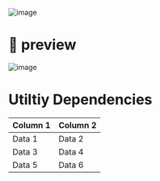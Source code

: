 ![image](https://github.com/user-attachments/assets/fe6d873e-a76c-484c-8313-d63a0b3d6c2d)

# 🍚 preview

![image](https://github.com/user-attachments/assets/43d8de07-ae01-41ce-8387-55a843bfbbc1)

# Utiltiy Dependencies

| Column 1 | Column 2 |
|----------|----------|
| Data 1   | Data 2   |
| Data 3   | Data 4   |
| Data 5   | Data 6   |
